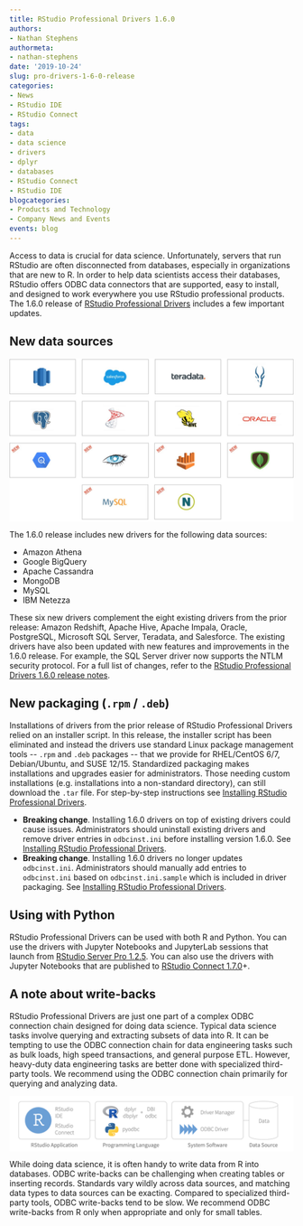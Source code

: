 ```yaml
---
title: RStudio Professional Drivers 1.6.0
authors:
- Nathan Stephens
authormeta: 
- nathan-stephens
date: '2019-10-24'
slug: pro-drivers-1-6-0-release
categories:
- News
- RStudio IDE
- RStudio Connect
tags:
- data
- data science
- drivers
- dplyr
- databases
- RStudio Connect
- RStudio IDE
blogcategories:
- Products and Technology
- Company News and Events
events: blog
---
```



Access to data is crucial for data science. Unfortunately, servers that run RStudio are often disconnected from databases, especially in organizations that are new to R. In order to help data scientists access their databases, RStudio offers ODBC data connectors that are supported, easy to install, and designed to work everywhere you use RStudio professional products. The 1.6.0 release of [RStudio Professional Drivers](https://rstudio.com/products/drivers/) includes a few important updates.

## New data sources

<img align="center" src="drivers.jpg" alt="RStudio Professional Drivers">

The 1.6.0 release includes new drivers for the following data sources:

* Amazon Athena
* Google BigQuery
* Apache Cassandra
* MongoDB
* MySQL
* IBM Netezza

These six new drivers complement the eight existing drivers from the prior release: Amazon Redshift, Apache Hive, Apache Impala, Oracle, PostgreSQL, Microsoft SQL Server, Teradata, and Salesforce. The existing drivers have also been updated with new features and improvements in the 1.6.0 release. For example, the SQL Server driver now supports the NTLM security protocol. For a full list of changes, refer to the [RStudio Professional Drivers 1.6.0 release notes](https://docs.rstudio.com/drivers/1.6/release-notes/).

## New packaging (`.rpm` / `.deb`)

Installations of drivers from the prior release of RStudio Professional Drivers relied on an installer script. In this release, the installer script has been eliminated and instead the drivers use standard Linux package management tools -- `.rpm` and `.deb` packages -- that we provide for RHEL/CentOS 6&#47;7, Debian/Ubuntu, and SUSE 12&#47;15. Standardized packaging makes installations and upgrades easier for administrators. Those needing custom installations (e.g. installations into a non-standard directory), can still download the `.tar` file. For step-by-step instructions see [Installing RStudio Professional Drivers](https://docs.rstudio.com/pro-drivers/installation/).

* **Breaking change**. Installing 1.6.0 drivers on top of existing drivers could cause issues. Administrators should uninstall existing drivers and remove driver entries in `odbcinst.ini` before installing version 1.6.0. See [Installing RStudio Professional Drivers](https://docs.rstudio.com/pro-drivers/installation/).
* **Breaking change**. Installing 1.6.0 drivers no longer updates `odbcinst.ini`. Administrators should manually add entries to `odbcinst.ini` based on `odbcinst.ini.sample` which is included in driver packaging. See [Installing RStudio Professional Drivers](https://docs.rstudio.com/pro-drivers/installation/).

## Using with Python

RStudio Professional Drivers can be used with both R and Python. You can use the drivers with Jupyter Notebooks and JupyterLab sessions that launch from [RStudio Server Pro 1.2.5](https://blog.rstudio.com/2019/09/19/rstudio-1-2-5-release/). You can also use the drivers with Jupyter Notebooks that are published to [RStudio Connect 1.7.0](https://blog.rstudio.com/2019/01/17/announcing-rstudio-connect-1-7-0/)+.

## A note about write-backs

RStudio Professional Drivers are just one part of a complex ODBC connection chain designed for doing data science. Typical data science tasks involve querying and extracting subsets of data into R. It can be tempting to use the ODBC connection chain for data engineering tasks such as bulk loads, high speed transactions, and general purpose ETL. However, heavy-duty data engineering tasks are better done with specialized third-party tools. We recommend using the ODBC connection chain primarily for querying and analyzing data.

<img align="center" src="odbc-data-connectors-white.png" alt="ODBC Data Connectors">

While doing data science, it is often handy to write data from R into databases. ODBC write-backs can be challenging when creating tables or inserting records. Standards vary wildly across data sources, and matching data types to data sources can be exacting. Compared to specialized third-party tools, ODBC write-backs tend to be slow. We recommend ODBC write-backs from R only when appropriate and only for small tables.

